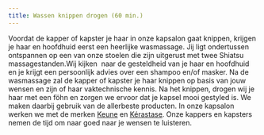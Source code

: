 ```yaml
---
title: Wassen knippen drogen (60 min.)
---
```


Voordat de kapper of kapster je haar in onze kapsalon gaat knippen, krijgen je haar en hoofdhuid eerst een heerlijke wasmassage. Jij ligt ondertussen ontspannen op een van onze stoelen die zijn uitgerust met twee Shiatsu massagestanden.Wij kijken &nbsp;naar de gesteldheid van je haar en hoofdhuid en je krijgt een persoonlijk advies over een shampoo en/of masker. Na de wasmassage zal de kapper of kapster je haar knippen op basis van jouw wensen en zijn of haar vaktechnische kennis. Na het knippen, drogen wij je haar met een f&ouml;hn en zorgen we ervoor dat je kapsel mooi gestyled is. We maken daarbij gebruik van de allerbeste producten. In onze kapsalon werken we met de merken [Keune](http://www.keune.nl) en [K&eacute;rastase](http://www.kerastase.nl). Onze kappers en kapsters nemen de tijd om naar goed naar je wensen te luisteren.
